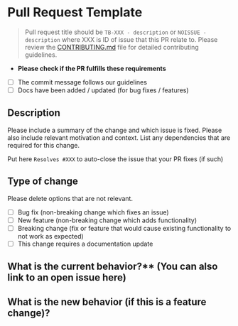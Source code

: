 # Pull Request Template

> Pull request title should be `TB-XXX - description` or `NOISSUE - description` where XXX is ID of issue that this PR relate to. Please review the [CONTRIBUTING.md](../CONTRIBUTING.md) file for detailed contributing guidelines.

* **Please check if the PR fulfills these requirements**
* [ ] The commit message follows our guidelines
* [ ] Docs have been added / updated (for bug fixes / features)

## Description

Please include a summary of the change and which issue is fixed. Please also include relevant motivation and context. List any dependencies that are required for this change.

Put here `Resolves #XXX` to auto-close the issue that your PR fixes (if such)

## Type of change

Please delete options that are not relevant.

* [ ] Bug fix (non-breaking change which fixes an issue)
* [ ] New feature (non-breaking change which adds functionality)
* [ ] Breaking change (fix or feature that would cause existing functionality to not work as expected)
* [ ] This change requires a documentation update

## What is the current behavior?** (You can also link to an open issue here)

## What is the new behavior (if this is a feature change)?
